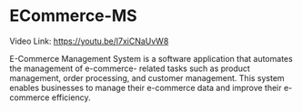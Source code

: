 # ECommerce-MS
Video Link: https://youtu.be/l7xiCNaUvW8 

E-Commerce Management System is a software application that automates the management of e-commerce- related tasks such as product management, order processing, and customer management. This system enables businesses to manage their e-commerce data and improve their e-commerce efficiency.
